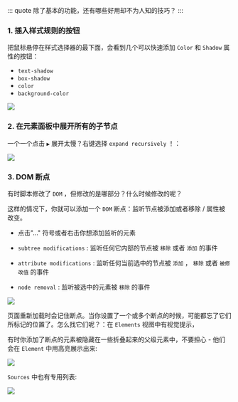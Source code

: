 
::: quote
除了基本的功能，还有哪些好用却不为人知的技巧？
:::

### 1. 插入样式规则的按钮

把鼠标悬停在样式选择器的最下面，会看到几个可以快速添加 `Color` 和 `Shadow` 属性的按钮：

* `text-shadow` 
* `box-shadow` 
* `color` 
* `background-color` 

![](https://wingman-1300536089.cos.ap-shanghai.myqcloud.com/chrome/C05/element_addrule.gif)

### 2. 在元素面板中展开所有的子节点

一个一个点击 `▶` 展开太慢？右键选择 `expand recursively` ！：

![](https://wingman-1300536089.cos.ap-shanghai.myqcloud.com/chrome/C05/recursively.gif)

### 3. DOM 断点

有时脚本修改了 `DOM` ，但修改的是哪部分？什么时候修改的呢？

这样的情况下，你就可以添加一个 `DOM` 断点：监听节点被添加或者移除 / 属性被改变。

* 点击"..." 符号或者右击你想添加监听的元素

* `subtree modifications` : 监听任何它内部的节点被 `移除` 或者 `添加` 的事件

   

* `attribute modifications` : 监听任何当前选中的节点被 `添加` ， `移除` 或者 `被修改值` 的事件

   

* `node removal` : 监听被选中的元素被 `移除` 的事件

   
![](https://wingman-1300536089.cos.ap-shanghai.myqcloud.com/chrome/C05/dom_break.png)

页面重新加载时会记住断点。当你设置了一个或多个断点的时候，可能都忘了它们所标记的位置了。怎么找它们呢？：在 `Elements` 视图中有视觉提示，

有时你添加了断点的元素被隐藏在一些折叠起来的父级元素中，不要担心 - 他们会在 `Element` 中用高亮展示出来:

![](https://wingman-1300536089.cos.ap-shanghai.myqcloud.com/chrome/C05/dom_break_02.png)

`Sources` 中也有专用列表:

![](https://wingman-1300536089.cos.ap-shanghai.myqcloud.com/chrome/C05/dom_%20break_01.png)